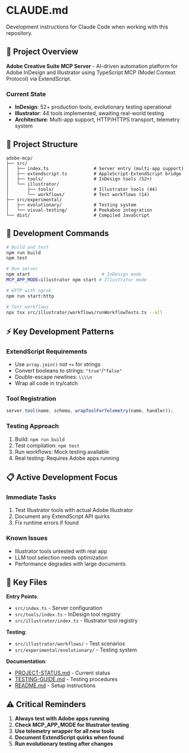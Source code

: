# CLAUDE.md

Development instructions for Claude Code when working with this repository.

## 🎯 Project Overview

**Adobe Creative Suite MCP Server** - AI-driven automation platform for Adobe InDesign and Illustrator using TypeScript MCP (Model Context Protocol) via ExtendScript.

### Current State
- **InDesign**: 52+ production tools, evolutionary testing operational
- **Illustrator**: 44 tools implemented, awaiting real-world testing
- **Architecture**: Multi-app support, HTTP/HTTPS transport, telemetry system

## 📁 Project Structure

```
adobe-mcp/
├── src/
│   ├── index.ts                 # Server entry (multi-app support)
│   ├── extendscript.ts          # AppleScript-ExtendScript bridge
│   ├── tools/                   # InDesign tools (52+)
│   └── illustrator/
│       ├── tools/               # Illustrator tools (44)
│       └── workflows/           # Test workflows (14)
├── src/experimental/
│   ├── evolutionary/            # Testing system
│   └── visual-testing/          # Peekaboo integration
└── dist/                        # Compiled JavaScript
```

## 🚀 Development Commands

```bash
# Build and test
npm run build
npm test

# Run server
npm start                           # InDesign mode
MCP_APP_MODE=illustrator npm start # Illustrator mode

# HTTP with ngrok
npm run start:http

# Test workflows
npx tsx src/illustrator/workflows/runWorkflowTests.ts --all
```

## ⚡ Key Development Patterns

### ExtendScript Requirements
- Use `array.join()` not `+=` for strings
- Convert booleans to strings: `"true"`/`"false"`
- Double-escape newlines: `\\\\n`
- Wrap all code in try/catch

### Tool Registration
```typescript
server.tool(name, schema, wrapToolForTelemetry(name, handler));
```

### Testing Approach
1. Build: `npm run build`
2. Test compilation: `npm test`
3. Run workflows: Mock testing available
4. Real testing: Requires Adobe apps running

## 📋 Active Development Focus

### Immediate Tasks
1. Test Illustrator tools with actual Adobe Illustrator
2. Document any ExtendScript API quirks
3. Fix runtime errors if found

### Known Issues
- Illustrator tools untested with real app
- LLM tool selection needs optimization
- Performance degrades with large documents

## 🔗 Key Files

**Entry Points**:
- `src/index.ts` - Server configuration
- `src/tools/index.ts` - InDesign tool registry
- `src/illustrator/index.ts` - Illustrator tool registry

**Testing**:
- `src/illustrator/workflows/` - Test scenarios
- `src/experimental/evolutionary/` - Testing system

**Documentation**:
- [PROJECT-STATUS.md](PROJECT-STATUS.md) - Current status
- [TESTING-GUIDE.md](TESTING-GUIDE.md) - Testing procedures
- [README.md](README.md) - Setup instructions

## ⚠️ Critical Reminders

1. **Always test with Adobe apps running**
2. **Check MCP_APP_MODE for Illustrator testing**
3. **Use telemetry wrapper for all new tools**
4. **Document ExtendScript quirks when found**
5. **Run evolutionary testing after changes**
